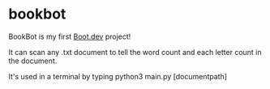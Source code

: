 # bookbot

BookBot is my first [Boot.dev](https://www.boot.dev) project!

It can scan any .txt document to tell the word count and each letter count in the document.

It's used in a terminal by typing python3 main.py [documentpath]
